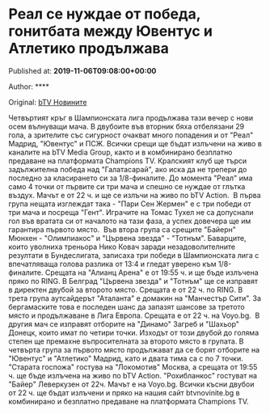 
# Реал се нуждае от победа, гонитбата между Ювентус и Атлетико продължава

Published at: **2019-11-06T09:08:00+00:00**

Author: ****

Original: [bTV Новините](https://btvnovinite.bg/sport/real-madrid-1.html)

Четвъртият кръг в Шампионската лига продължава тази вечер с нови осем вълнуващи мача. В двубоите във вторник бяха отбелязани 29 гола, а зрителите със сигурност очакват много попадения и от "Реал" Мадрид, "Ювентус" и ПСЖ. Всички срещи ще бъдат излъчени на живо в каналите на bTV Media Group, както и в комбинирано безплатно предаване на платформата Champions TV.
Кралският клуб ще търси задължителна победа над "Галатасарай", ако иска да не трепери до последно за класирането си за 1/8-финалите. До момента "Реал" има само 4 точки от първите си три мача и спешно се нуждае от глътка въздух. Мачът е от 22 ч. и ще се излъчи на живо по bTV Action. 
В първа група нещата изглеждат така - "Пари Сен Жермен" е с три победи от три мача и посреща "Гент". Играчите на Томас Тухел не са допуснали гол във вратата си от началото на тази фаза, а успех довечера ще им гарантира първото място. 
Във втора група са срещите "Байерн" Мюнхен - "Олимпиакос" и "Цървена звезда" - "Тотнъм". Баварците, които уволниха треньора Нико Ковач заради незадоволителните резултати в Бундеслигата, записаха три победи в Шампионската лига с впечатляваща голова разлика от 13:4 и гледат уверено към 1/8-финалите. Срещата на "Алианц Арена" е от 19:55 ч. и ще бъде излъчена пряко по RING.
В Белград "Цървена звезда" и "Тотнъм" ще се изправят в директен двубой за второто място. Срещата е от 22 ч. по RING.
В трета група аутсайдерът "Аталанта" е домакин на "Манчестър Сити". За бергамаските това е последен шанс да запазят шансове за третото място и продължаване в Лига Европа. Срещата е от 22 ч. на Voyo.bg. 
В другия мач се изправят отборите на "Динамо" Загреб и "Шахьор" Донецк, които имат по четири точки. Изходът от този двубой до голяма степен ще премахне въпросителната за второто място в групата.
В четвърта група за първото място продължават да се борят отборите на "Ювентус" и "Атлетико" Мадрид, като и двата тима са с по 7 точки. "Старата госпожа" гостува на "Локомотив" Москва, а срещата от 19:55 ч. ще бъде излъчена на живо по bTV Action. "Рохибланкос" гостуват на "Байер" Леверкузен от 22ч. Мачът е на Voyo.bg.
Всички късни двубои от 22 ч. ще бъдат излъчени и пряко на нашия сайт btvnovinite.bg в комбинирано и безплатно предаване на платформата Champions TV.
